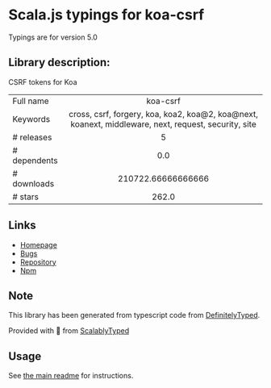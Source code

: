 
# Scala.js typings for koa-csrf

Typings are for version 5.0

## Library description:
CSRF tokens for Koa

|                    |                 |
| ------------------ | :-------------: |
| Full name          | koa-csrf |
| Keywords           | cross, csrf, forgery, koa, koa2, koa@2, koa@next, koanext, middleware, next, request, security, site |
| # releases         | 5 |
| # dependents       | 0.0 |
| # downloads        | 210722.66666666666 |
| # stars            | 262.0 |

## Links
- [Homepage](https://github.com/koajs/csrf)
- [Bugs](https://github.com/koajs/csrf/issues)
- [Repository](https://github.com/koajs/csrf)
- [Npm](https://www.npmjs.com/package/koa-csrf)
    


## Note
This library has been generated from typescript code from [DefinitelyTyped](https://definitelytyped.org).

Provided with :purple_heart: from [ScalablyTyped](https://github.com/oyvindberg/ScalablyTyped)

## Usage
See [the main readme](../../readme.md) for instructions.


